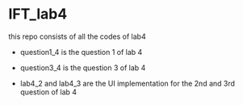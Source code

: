 # IFT_lab4
this repo consists of all the codes of lab4
* question1_4 is the question 1 of lab 4
* question3_4 is the question 3 of lab 4

* lab4_2 and lab4_3 are the UI implementation for the 2nd and 3rd question of lab 4
